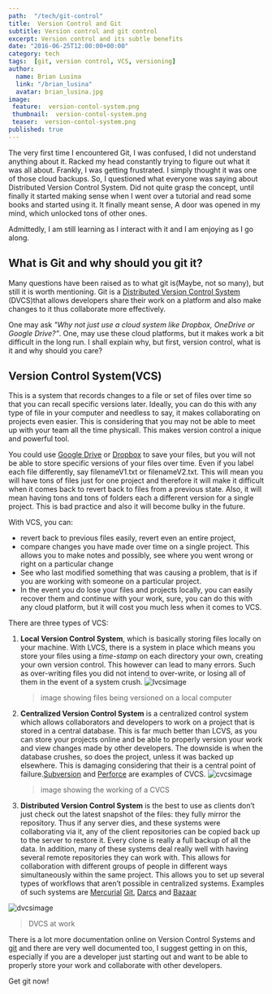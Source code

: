 ```yaml
---
path:  "/tech/git-control"
title:  Version Control and Git
subtitle: Version control and git control
excerpt: Version control and its subtle benefits
date: "2016-06-25T12:00:00+00:00"
category: tech
tags:  [git, version control, VCS, versioning]
author:
  name: Brian Lusina
  link: "/brian_lusina"
  avatar: brian_lusina.jpg
image: 
 feature:  version-contol-system.png
 thumbnail:  version-contol-system.png
 teaser:  version-contol-system.png
published: true
---
```


The very first time I encountered Git, I was confused, I did not understand anything about it. Racked my head constantly trying to figure out what it was all about. Frankly, I was getting frustrated. I simply thought it was one of those cloud backups. So, I questioned what everyone was saying about Distributed Version Control System. Did not quite grasp the concept, until finally it started making sense when I went over a tutorial and read some books and started using it. It finally meant sense, A door was opened in my mind, which unlocked tons of other ones.

Admittedly, I am still learning as I interact with it and I am enjoying as I go along.

## What is Git and why should you git it?

Many questions have been raised as to what git is(Maybe, not so many), but still it is worth mentioning. Git is a [Distributed Version Control System](https://en.wikipedia.org/wiki/Distributed_version_contro 'More about DVCS') (DVCS)that allows developers share their work on a platform and also make changes to it thus collaborate more effectively.

One may ask _"Why not just use a cloud system like Dropbox, OneDrive or Google Drive?"_. One, may use these cloud platforms, but it makes work a bit difficult in the long run. I shall explain why, but first, version control, what is it and why should you care?

## Version Control System(VCS)

This is a system that records changes to a file or set of files over time so that you can recall specific versions later. Ideally, you can do this with any type of file in your computer and needless to say, it makes collaborating on projects even easier. This is considering that you may not be able to meet up with your team all the time physicall. This makes version control a inique and powerful tool.

You could use [Google Drive](https://www.google.com/drive/) or [Dropbox](https://www.dropbox.com/) to save your files, but you will not be able to store specific versions of your files over time. Even if you label each file differently, say filenameV1.txt or filenameV2.txt. This will mean you will have tons of files just for one project and therefore it will make it difficult when it comes back to revert back to files from a previous state. Also, it will mean having tons and tons of folders each a different version for a single project. This is bad practice and also it will become bulky in the future.

With VCS, you can:

- revert back to previous files easily, revert even an entire project,
- compare changes you have made over time on a single project. This allows you to make notes and possibly, see where you went wrong or right on a particular change
- See who last modified something that was causing a problem, that is if you are working with someone on a particular project.
- In the event you do lose your files and projects locally, you can easily recover them and continue with your work, sure, you can do this with any cloud platform, but it will cost you much less when it comes to VCS.

There are three types of VCS:

1.  **Local Version Control System**, which is basically storing files locally on your machine. With LVCS, there is a system in place which means you store your files using a _time-stamp_ on each directory your own, creating your own version control. This however can lead to many errors. Such as over-writing files you did not intend to over-write, or losing all of them in the event of a system crush.
    ![lvcsimage](https://git-scm.com/book/en/v2/book/01-introduction/images/local.png)
    > image showing files being versioned on a local computer

2)  **Centralized Version Control System** is a centralized control system which allows collaborators and developers to work on a project that is stored in a central database. This is far much better than LCVS, as you can store your projects online and be able to properly version your work and view changes made by other developers. The downside is when the database crushes, so does the project, unless it was backed up elsewhere. This is damaging considering that their is a central point of failure.[Subversion](https://subversion.apache.org/) and [Perforce](https://www.perforce.com/) are examples of CVCS.
    ![cvcsimage](https://git-scm.com/book/en/v2/book/01-introduction/images/centralized.png)
    > image showing the working of a CVCS

3.  **Distributed Version Control System** is the best to use as clients don’t just check out the latest snapshot of the files: they fully mirror the repository. Thus if any server dies, and these systems were collaborating via it, any of the client repositories can be copied back up to the server to restore it. Every clone is really a full backup of all the data. In addition, many of these systems deal really well with having several remote repositories they can work with. This allows for collaboration with different groups of people in different ways simultaneously within the same project. This allows you to set up several types of workflows that aren’t possible in centralized systems. Examples of such systems are [Mercurial](https://www.mercurial-scm.org/) [Git](https://git-scm.com/), [Darcs](darcs.net/) and [Bazaar](bazaar.canonical.com/)

![dvcsimage](https://git-scm.com/book/en/v2/book/01-introduction/images/distributed.png)

> DVCS at work

There is a lot more documentation online on Version Control Systems and [git](https://git-scm.com/) and there are very well documented too, I suggest getting in on this, especially if you are a developer just starting out and want to be able to properly store your work and collaborate with other developers.

Get git now!
